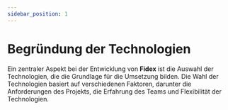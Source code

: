 ```yaml
---
sidebar_position: 1
---
```


# Begründung der Technologien
Ein zentraler Aspekt bei der Entwicklung von **Fidex** ist die Auswahl der Technologien, die die Grundlage für die Umsetzung bilden. Die Wahl der Technologien basiert auf verschiedenen Faktoren, darunter die Anforderungen des Projekts, die Erfahrung des Teams und Flexibilität der Technologien.